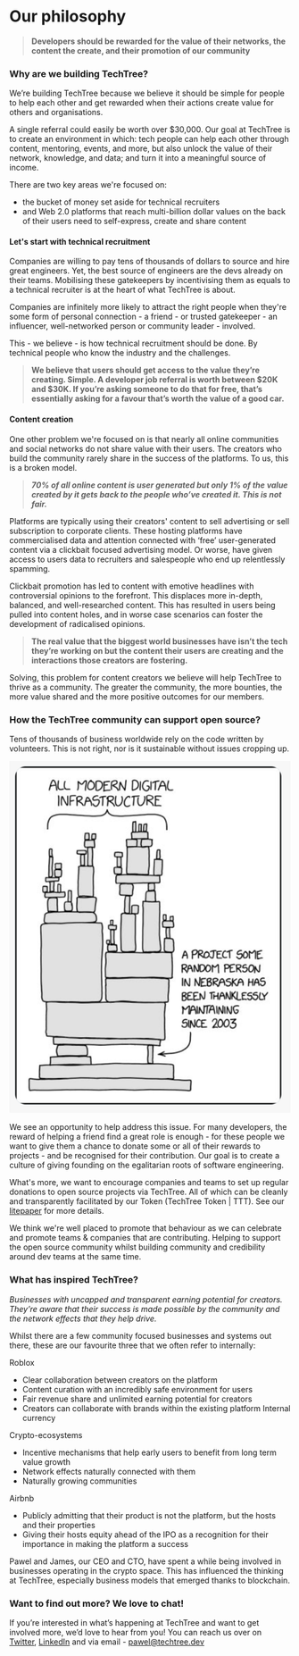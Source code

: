 # Our philosophy

> **Developers should be rewarded for the value of their networks, the content the create, and their promotion of our community**

### Why are we building TechTree?

We’re building TechTree because we believe it should be simple for people to help each other and get rewarded when their actions create value for others and organisations.

A single referral could easily be worth over $30,000. Our goal at TechTree is to create an environment in which: tech people can help each other through content, mentoring, events, and more, but also unlock the value of their network, knowledge, and data; and turn it into a meaningful source of income.

There are two key areas we're focused on:

* the bucket of money set aside for technical recruiters
* and Web 2.0 platforms that reach multi-billion dollar values on the back of their users need to self-express, create and share content&#x20;

#### Let's start with technical recruitment

Companies are willing to pay tens of thousands of dollars to source and hire great engineers. Yet, the best source of engineers are the devs already on their teams. Mobilising these gatekeepers by incentivising them as equals to a technical recruiter is at the heart of what TechTree is about.

Companies are infinitely more likely to attract the right people when they're some form of personal connection - a friend - or trusted gatekeeper - an influencer, well-networked person or community leader - involved.

This - we believe - is how technical recruitment should be done. By technical people who know the industry and the challenges.

> **We believe that users should get access to the value they’re creating. Simple. A developer job referral is worth between $20K and $30K. If you’re asking someone to do that for free, that’s essentially asking for a favour that’s worth the value of a good car.**

#### Content creation

One other problem we're focused on is that nearly all online communities and social networks do not share value with their users. The creators who build the community rarely share in the success of the platforms. To us, this is a broken model.&#x20;

> _**70% of all online content is user generated but only 1% of the value created by it gets back to the people who’ve created it. This is not fair.**_

Platforms are typically using their creators' content to sell advertising or sell subscription to corporate clients. These hosting platforms have commercialised data and attention connected with ‘free’ user-generated content via a clickbait focused advertising model. Or worse, have given access to users data to recruiters and salespeople who end up relentlessly spamming.

Clickbait promotion has led to content with emotive headlines with controversial opinions to the forefront. This displaces more in-depth, balanced, and well-researched content. This has resulted in users being pulled into content holes, and in worse case scenarios can foster the development of radicalised opinions.

> **The real value that the biggest world businesses have isn’t the tech they’re working on but the content their users are creating and the interactions those creators are fostering.**&#x20;

Solving, this problem for content creators we believe will help TechTree to thrive as a community. The greater the community, the more bounties, the more value shared and the more positive outcomes for our members.

### How the TechTree community can support open source?

Tens of thousands of business worldwide rely on the code written by volunteers. This is not right, nor is it sustainable without issues cropping up.

![Image by Randall Munroe via wikipedia.](<.gitbook/assets/Screenshot 2022-01-14 at 12.20.47.png>)

We see an opportunity to help address this issue. For many developers, the reward of helping a friend find a great role is enough - for these people we want to give them a chance to donate some or all of their rewards to projects - and be recognised for their contribution. Our goal is to create a culture of giving founding on the egalitarian roots of software engineering.

What's more, we want to encourage companies and teams to set up regular donations to open source projects via TechTree. All of which can be cleanly and transparently facilitated by our Token (TechTree Token | TTT). See our [litepaper](litepaper.md) for more details.

We think we're well placed to promote that behaviour as we can celebrate and promote teams & companies that are contributing. Helping to support the open source community whilst building community and credibility around dev teams at the same time.

### What has inspired TechTree?

_Businesses with uncapped and transparent earning potential for creators. They’re aware that their success is made possible by the community and the network effects that they help drive._

Whilst there are a few community focused businesses and systems out there, these are our favourite three that we often refer to internally:

Roblox

* Clear collaboration between creators on the platform
* Content curation with an incredibly safe environment for users
* Fair revenue share and unlimited earning potential for creators
* Creators can collaborate with brands within the existing platform Internal currency

Crypto-ecosystems

* Incentive mechanisms that help early users to benefit from long term value growth
* Network effects naturally connected with them
* Naturally growing communities

Airbnb

* Publicly admitting that their product is not the platform, but the hosts and their properties
* Giving their hosts equity ahead of the IPO as a recognition for their importance in making the platform a success

Pawel and James, our CEO and CTO, have spent a while being involved in businesses operating in the crypto space. This has influenced the thinking at TechTree, especially business models that emerged thanks to blockchain.

### Want to find out more? We love to chat!

If you’re interested in what’s happening at TechTree and want to get involved more, we’d love to hear from you! You can reach us over on [Twitter](https://twitter.com/TechTree\_dev), [LinkedIn](https://www.linkedin.com/company/techtreedev) and via email - pawel@techtree.dev
